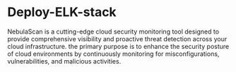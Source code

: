 # Deploy-ELK-stack
NebulaScan is a cutting-edge cloud security monitoring tool designed to provide comprehensive visibility and proactive threat detection across your cloud infrastructure. the primary purpose is to enhance the security posture of cloud environments by continuously monitoring for misconfigurations, vulnerabilities, and malicious activities.
